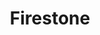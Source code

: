 ---
title: "Firestone"
url: /seattle/firestone-martin-luther-king-junior-way-south/
shop: car repair
---
